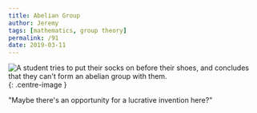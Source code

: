 ```yaml
---
title: Abelian Group
author: Jeremy
tags: [mathematics, group theory]
permalink: /91
date: 2019-03-11
---
```


![A student tries to put their socks on before their shoes, and concludes that they can't form an abelian group with them.](https://res.cloudinary.com/dh3hm8pb7/image/upload/c_scale,q_auto:best/v1535842782/Handwaving/Published/AbelianGroup.png){: .centre-image }

"Maybe there's an opportunity for a lucrative invention here?"